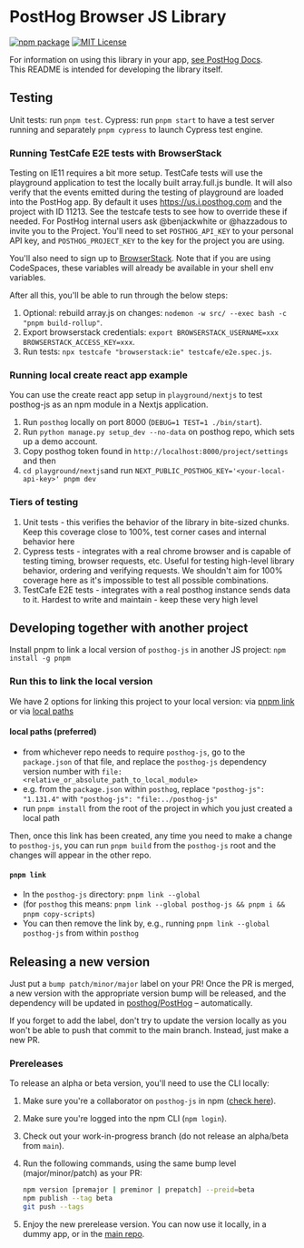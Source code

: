 # PostHog Browser JS Library

[![npm package](https://img.shields.io/npm/v/posthog-js?style=flat-square)](https://www.npmjs.com/package/posthog-js)
[![MIT License](https://img.shields.io/badge/License-MIT-red.svg?style=flat-square)](https://opensource.org/licenses/MIT)

For information on using this library in your app, [see PostHog Docs](https://posthog.com/docs/libraries/js).  
This README is intended for developing the library itself.

## Testing

Unit tests: run `pnpm test`.
Cypress: run `pnpm start` to have a test server running and separately `pnpm cypress` to launch Cypress test engine.

### Running TestCafe E2E tests with BrowserStack

Testing on IE11 requires a bit more setup. TestCafe tests will use the
playground application to test the locally built array.full.js bundle. It will
also verify that the events emitted during the testing of playground are loaded
into the PostHog app. By default it uses https://us.i.posthog.com and the
project with ID 11213. See the testcafe tests to see how to override these if
needed. For PostHog internal users ask @benjackwhite or @hazzadous to invite you
to the Project. You'll need to set `POSTHOG_API_KEY` to your personal API key, and
`POSTHOG_PROJECT_KEY` to the key for the project you are using.

You'll also need to sign up to [BrowserStack](https://www.browserstack.com/).
Note that if you are using CodeSpaces, these variables will already be available
in your shell env variables.

After all this, you'll be able to run through the below steps:

1. Optional: rebuild array.js on changes: `nodemon -w src/ --exec bash -c "pnpm build-rollup"`.
1. Export browserstack credentials: `export BROWSERSTACK_USERNAME=xxx BROWSERSTACK_ACCESS_KEY=xxx`.
1. Run tests: `npx testcafe "browserstack:ie" testcafe/e2e.spec.js`.

### Running local create react app example

You can use the create react app setup in `playground/nextjs` to test posthog-js as an npm module in a Nextjs application.

1. Run `posthog` locally on port 8000 (`DEBUG=1 TEST=1 ./bin/start`).
2. Run `python manage.py setup_dev --no-data` on posthog repo, which sets up a demo account.
3. Copy posthog token found in `http://localhost:8000/project/settings` and then
4. `cd playground/nextjs`and run `NEXT_PUBLIC_POSTHOG_KEY='<your-local-api-key>' pnpm dev`

### Tiers of testing

1. Unit tests - this verifies the behavior of the library in bite-sized chunks. Keep this coverage close to 100%, test corner cases and internal behavior here
2. Cypress tests - integrates with a real chrome browser and is capable of testing timing, browser requests, etc. Useful for testing high-level library behavior, ordering and verifying requests. We shouldn't aim for 100% coverage here as it's impossible to test all possible combinations.
3. TestCafe E2E tests - integrates with a real posthog instance sends data to it. Hardest to write and maintain - keep these very high level

## Developing together with another project

Install pnpm to link a local version of `posthog-js` in another JS project: `npm install -g pnpm`

### Run this to link the local version

We have 2 options for linking this project to your local version: via [pnpm link](https://docs.npmjs.com/cli/v8/commands/npm-link) or via [local paths](https://docs.npmjs.com/cli/v9/configuring-npm/package-json#local-paths)

#### local paths (preferred)

- from whichever repo needs to require `posthog-js`, go to the `package.json` of that file, and replace the `posthog-js` dependency version number with `file:<relative_or_absolute_path_to_local_module>`
- e.g. from the `package.json` within `posthog`, replace `"posthog-js": "1.131.4"` with `"posthog-js": "file:../posthog-js"`
- run `pnpm install` from the root of the project in which you just created a local path

Then, once this link has been created, any time you need to make a change to `posthog-js`, you can run `pnpm build` from the `posthog-js` root and the changes will appear in the other repo.  

#### `pnpm link`

- In the `posthog-js` directory: `pnpm link --global`
- (for `posthog` this means: `pnpm link --global posthog-js && pnpm i && pnpm copy-scripts`)
- You can then remove the link by, e.g., running `pnpm link --global posthog-js` from within `posthog`

## Releasing a new version

Just put a `bump patch/minor/major` label on your PR! Once the PR is merged, a new version with the appropriate version bump will be released, and the dependency will be updated in [posthog/PostHog](https://github.com/posthog/PostHog) – automatically.
  
If you forget to add the label, don't try to update the version locally as you won't be able to push that commit to the main branch. Instead, just make a new PR.

### Prereleases

To release an alpha or beta version, you'll need to use the CLI locally:

1. Make sure you're a collaborator on `posthog-js` in npm ([check here](https://www.npmjs.com/package/posthog-js)).
2. Make sure you're logged into the npm CLI (`npm login`).
3. Check out your work-in-progress branch (do not release an alpha/beta from `main`).
4. Run the following commands, using the same bump level (major/minor/patch) as your PR:

    ```bash
    npm version [premajor | preminor | prepatch] --preid=beta
    npm publish --tag beta
    git push --tags
    ```

5. Enjoy the new prerelease version. You can now use it locally, in a dummy app, or in the [main repo](https://github.com/posthog/PostHog).
